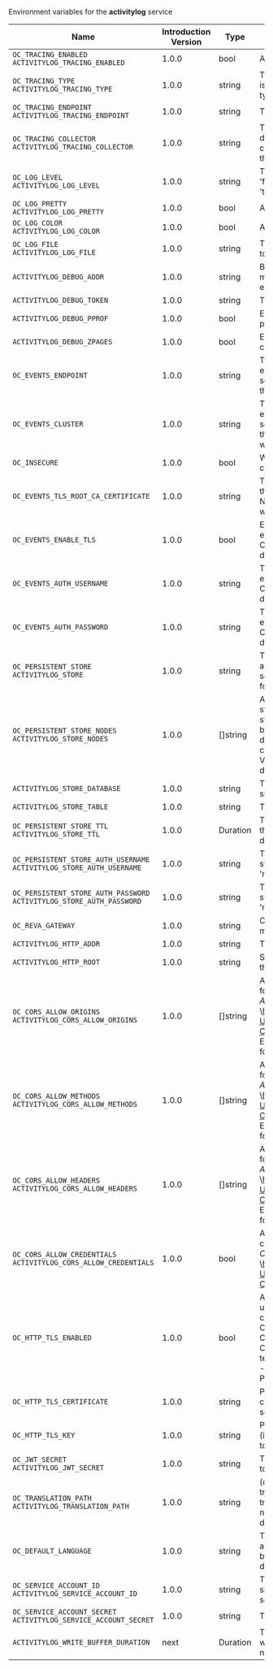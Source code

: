 Environment variables for the **activitylog** service

| Name | Introduction Version | Type | Description | Default Value |
|---|---|---|---|:---|
|`OC_TRACING_ENABLED`<br/>`ACTIVITYLOG_TRACING_ENABLED`| 1.0.0 |bool|Activates tracing.|false|
|`OC_TRACING_TYPE`<br/>`ACTIVITYLOG_TRACING_TYPE`| 1.0.0 |string|The type of tracing. Defaults to '', which is the same as 'jaeger'. Allowed tracing types are 'jaeger' and '' as of now.||
|`OC_TRACING_ENDPOINT`<br/>`ACTIVITYLOG_TRACING_ENDPOINT`| 1.0.0 |string|The endpoint of the tracing agent.||
|`OC_TRACING_COLLECTOR`<br/>`ACTIVITYLOG_TRACING_COLLECTOR`| 1.0.0 |string|The HTTP endpoint for sending spans directly to a collector, i.e. \http://jaeger-collector:14268/api/traces. Only used if the tracing endpoint is unset.||
|`OC_LOG_LEVEL`<br/>`ACTIVITYLOG_LOG_LEVEL`| 1.0.0 |string|The log level. Valid values are: 'panic', 'fatal', 'error', 'warn', 'info', 'debug', 'trace'.||
|`OC_LOG_PRETTY`<br/>`ACTIVITYLOG_LOG_PRETTY`| 1.0.0 |bool|Activates pretty log output.|false|
|`OC_LOG_COLOR`<br/>`ACTIVITYLOG_LOG_COLOR`| 1.0.0 |bool|Activates colorized log output.|false|
|`OC_LOG_FILE`<br/>`ACTIVITYLOG_LOG_FILE`| 1.0.0 |string|The path to the log file. Activates logging to this file if set.||
|`ACTIVITYLOG_DEBUG_ADDR`| 1.0.0 |string|Bind address of the debug server, where metrics, health, config and debug endpoints will be exposed.|127.0.0.1:9197|
|`ACTIVITYLOG_DEBUG_TOKEN`| 1.0.0 |string|Token to secure the metrics endpoint.||
|`ACTIVITYLOG_DEBUG_PPROF`| 1.0.0 |bool|Enables pprof, which can be used for profiling.|false|
|`ACTIVITYLOG_DEBUG_ZPAGES`| 1.0.0 |bool|Enables zpages, which can be used for collecting and viewing in-memory traces.|false|
|`OC_EVENTS_ENDPOINT`| 1.0.0 |string|The address of the event system. The event system is the message queuing service. It is used as message broker for the microservice architecture.|127.0.0.1:9233|
|`OC_EVENTS_CLUSTER`| 1.0.0 |string|The clusterID of the event system. The event system is the message queuing service. It is used as message broker for the microservice architecture. Mandatory when using NATS as event system.|opencloud-cluster|
|`OC_INSECURE`| 1.0.0 |bool|Whether to verify the server TLS certificates.|false|
|`OC_EVENTS_TLS_ROOT_CA_CERTIFICATE`| 1.0.0 |string|The root CA certificate used to validate the server's TLS certificate. If provided NOTIFICATIONS_EVENTS_TLS_INSECURE will be seen as false.||
|`OC_EVENTS_ENABLE_TLS`| 1.0.0 |bool|Enable TLS for the connection to the events broker. The events broker is the OpenCloud service which receives and delivers events between the services.|false|
|`OC_EVENTS_AUTH_USERNAME`| 1.0.0 |string|The username to authenticate with the events broker. The events broker is the OpenCloud service which receives and delivers events between the services.||
|`OC_EVENTS_AUTH_PASSWORD`| 1.0.0 |string|The password to authenticate with the events broker. The events broker is the OpenCloud service which receives and delivers events between the services.||
|`OC_PERSISTENT_STORE`<br/>`ACTIVITYLOG_STORE`| 1.0.0 |string|The type of the store. Supported values are: 'memory', 'nats-js-kv', 'redis-sentinel', 'noop'. See the text description for details.|nats-js-kv|
|`OC_PERSISTENT_STORE_NODES`<br/>`ACTIVITYLOG_STORE_NODES`| 1.0.0 |[]string|A list of nodes to access the configured store. This has no effect when 'memory' store is configured. Note that the behaviour how nodes are used is dependent on the library of the configured store. See the Environment Variable Types description for more details.|[127.0.0.1:9233]|
|`ACTIVITYLOG_STORE_DATABASE`| 1.0.0 |string|The database name the configured store should use.|activitylog|
|`ACTIVITYLOG_STORE_TABLE`| 1.0.0 |string|The database table the store should use.||
|`OC_PERSISTENT_STORE_TTL`<br/>`ACTIVITYLOG_STORE_TTL`| 1.0.0 |Duration|Time to live for events in the store. See the Environment Variable Types description for more details.|0s|
|`OC_PERSISTENT_STORE_AUTH_USERNAME`<br/>`ACTIVITYLOG_STORE_AUTH_USERNAME`| 1.0.0 |string|The username to authenticate with the store. Only applies when store type 'nats-js-kv' is configured.||
|`OC_PERSISTENT_STORE_AUTH_PASSWORD`<br/>`ACTIVITYLOG_STORE_AUTH_PASSWORD`| 1.0.0 |string|The password to authenticate with the store. Only applies when store type 'nats-js-kv' is configured.||
|`OC_REVA_GATEWAY`| 1.0.0 |string|CS3 gateway used to look up user metadata|eu.opencloud.api.gateway|
|`ACTIVITYLOG_HTTP_ADDR`| 1.0.0 |string|The bind address of the HTTP service.|127.0.0.1:9195|
|`ACTIVITYLOG_HTTP_ROOT`| 1.0.0 |string|Subdirectory that serves as the root for this HTTP service.|/|
|`OC_CORS_ALLOW_ORIGINS`<br/>`ACTIVITYLOG_CORS_ALLOW_ORIGINS`| 1.0.0 |[]string|A list of allowed CORS origins. See following chapter for more details: *Access-Control-Allow-Origin* at \https://developer.mozilla.org/en-US/docs/Web/HTTP/Headers/Access-Control-Allow-Origin. See the Environment Variable Types description for more details.|[*]|
|`OC_CORS_ALLOW_METHODS`<br/>`ACTIVITYLOG_CORS_ALLOW_METHODS`| 1.0.0 |[]string|A list of allowed CORS methods. See following chapter for more details: *Access-Control-Request-Method* at \https://developer.mozilla.org/en-US/docs/Web/HTTP/Headers/Access-Control-Request-Method. See the Environment Variable Types description for more details.|[GET]|
|`OC_CORS_ALLOW_HEADERS`<br/>`ACTIVITYLOG_CORS_ALLOW_HEADERS`| 1.0.0 |[]string|A list of allowed CORS headers. See following chapter for more details: *Access-Control-Request-Headers* at \https://developer.mozilla.org/en-US/docs/Web/HTTP/Headers/Access-Control-Request-Headers. See the Environment Variable Types description for more details.|[Authorization Origin Content-Type Accept X-Requested-With X-Request-Id Ocs-Apirequest]|
|`OC_CORS_ALLOW_CREDENTIALS`<br/>`ACTIVITYLOG_CORS_ALLOW_CREDENTIALS`| 1.0.0 |bool|Allow credentials for CORS.See following chapter for more details: *Access-Control-Allow-Credentials* at \https://developer.mozilla.org/en-US/docs/Web/HTTP/Headers/Access-Control-Allow-Credentials.|true|
|`OC_HTTP_TLS_ENABLED`| 1.0.0 |bool|Activates TLS for the http based services using the server certifcate and key configured via OC_HTTP_TLS_CERTIFICATE and OC_HTTP_TLS_KEY. If OC_HTTP_TLS_CERTIFICATE is not set a temporary server certificate is generated - to be used with PROXY_INSECURE_BACKEND=true.|false|
|`OC_HTTP_TLS_CERTIFICATE`| 1.0.0 |string|Path/File name of the TLS server certificate (in PEM format) for the http services.||
|`OC_HTTP_TLS_KEY`| 1.0.0 |string|Path/File name for the TLS certificate key (in PEM format) for the server certificate to use for the http services.||
|`OC_JWT_SECRET`<br/>`ACTIVITYLOG_JWT_SECRET`| 1.0.0 |string|The secret to mint and validate jwt tokens.||
|`OC_TRANSLATION_PATH`<br/>`ACTIVITYLOG_TRANSLATION_PATH`| 1.0.0 |string|(optional) Set this to a path with custom translations to overwrite the builtin translations. Note that file and folder naming rules apply, see the documentation for more details.||
|`OC_DEFAULT_LANGUAGE`| 1.0.0 |string|The default language used by services and the WebUI. If not defined, English will be used as default. See the documentation for more details.|en|
|`OC_SERVICE_ACCOUNT_ID`<br/>`ACTIVITYLOG_SERVICE_ACCOUNT_ID`| 1.0.0 |string|The ID of the service account the service should use. See the 'auth-service' service description for more details.||
|`OC_SERVICE_ACCOUNT_SECRET`<br/>`ACTIVITYLOG_SERVICE_ACCOUNT_SECRET`| 1.0.0 |string|The service account secret.||
|`ACTIVITYLOG_WRITE_BUFFER_DURATION`| next |Duration|The duration to wait before flushing the write buffer. This is used to reduce the number of writes to the store.|10s|